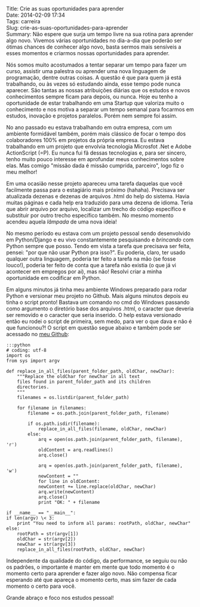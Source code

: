 Title: Crie as suas oportunidades para aprender  
Date: 2014-02-09 17:34  
Tags: carreira  
Slug: crie-as-suas-oportunidades-para-aprender  
Summary: Não espere que surja um tempo livre na sua rotina para aprender algo novo. Vivemos várias oportunidades no dia-a-dia que poderão ser ótimas chances de conhecer algo novo, basta sermos mais sensíveis a esses momentos e criarmos nossas oportunidades para aprender.  

Nós somos muito acostumados a tentar separar um tempo para fazer um curso,
assistir uma palestra ou aprender uma nova linguagem de programação, dentre
outras coisas. A questão é que para quem já está trabalhando, ou às vezes só
estudando ainda, esse tempo pode nunca aparecer. São tantas as nossas
atribuições diárias que os estudos e novos conhecimentos sempre ficam para
depois, ou nunca. Hoje eu tenho a oportunidade de estar trabalhando em uma
Startup que valoriza muito o conhecimento e nos motiva a separar um tempo
semanal para focarmos em estudos, inovação e projetos paralelos. Porém nem
sempre foi assim.

No ano passado eu estava trabalhando em outra empresa, com um ambiente
formidável também, porém mais clássico de focar o tempo dos colaboradores 100%
em projetos da própria empresa. Eu estava trabalhando em um projeto que envolvia
tecnologia Microsfot .Net e Adobe ActionScript (=P). Eu nunca fui fã dessas
tecnologias e, para ser sincero, tenho muito pouco interesse em aprofundar meus
conhecimentos sobre elas. Mas comigo "missão dada é missão cumprida, parceiro",
logo fiz o meu melhor!

Em uma ocasião nesse projeto apareceu uma tarefa daquelas que você facilmente
passa para o estagiário mais próximo (hahaha). Precisava ser atualizada dezenas
e dezenas de arquivos .html do help do sistema. Havia muitas páginas e cada help
era traduzido para uma dezena de idioma.  Teria que abrir arquivo por arquivo,
localizar um trecho do código específico e substituir por outro trecho
específico também. No mesmo momento acendeu aquela *lâmpada* de uma nova ideia!

No mesmo período eu estava com um projeto pessoal sendo desenvolvido em
Python/Django e eu vivo constantemente pesquisando e *brincando* com Python
sempre que posso. Tendo em vista a tarefa que precisava ser feita, pensei: "por
que não usar Python pra isso?". Eu poderia, claro, ter usado qualquer outra
linguagem, poderia ter feito a tarefa na mão (se fosse louco!), poderia ter
feito de conta que a tarefa não existia (o que já vi acontecer em empregos por
ai), mas não! Resolvi criar a minha oportunidade em codificar em Python.

Em alguns minutos já tinha meu ambiente Windows preparado para rodar Python e
versionar meu projeto no Github. Mais alguns minutos depois eu tinha o script
pronto! Bastava um comando no cmd do Windows passando como argumento o diretório
base dos arquivos .html, o caracter que deveria ser removido e o caracter que
seria inserido. O help estava versionado então eu rodei o script de primeira,
sem medo, para ver o que dava e não é que funcionou?! O script em questão segue
abaixo e também pode ser acessado no [meu
Github](https://github.com/cacarrara/py_scripts/blob/master/replace_in_all_files.py
"Github do Caio Carrara python scripts"):

    :::python  
    # coding: utf-8  
    import os  
    from sys import argv  

    def replace_in_all_files(parent_folder_path, oldChar, newChar):  
        """Replace the oldChar for newChar in all text  
        files found in parent_folder_path and its children  
        directories.  
        """  
        filenames = os.listdir(parent_folder_path)

        for filename in filenames:  
            filename = os.path.join(parent_folder_path, filename)

            if os.path.isdir(filename):  
                replace_in_all_files(filename, oldChar, newChar)  
            else:  
                arq = open(os.path.join(parent_folder_path, filename), 'r')  
                oldContent = arq.readlines()  
                arq.close()

                arq = open(os.path.join(parent_folder_path, filename), 'w')  
                newContent = ""  
                for line in oldContent:  
                newContent += line.replace(oldChar, newChar)  
                arq.write(newContent)  
                arq.close()  
                print "OK: " + filename

    if __name__ == "__main__":  
    if len(argv) \< 3:  
        print "You need to inform all params: rootPath, oldChar, newChar"  
    else:  
        rootPath = str(argv[1])  
        oldChar = str(argv[2])  
        newChar = str(argv[3])  
        replace_in_all_files(rootPath, oldChar, newChar)  

Independente da qualidade do código, da performance, se seguiu ou não os
padrões, o importante é manter em mente que todo momento é o momento certo para
aprender e fazer algo novo. Não compensa ficar esperando até que apareça o
momento certo, mas sim fazer de cada momento o certo para você.

Grande abraço e foco nos estudos pessoal!

